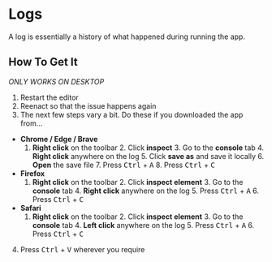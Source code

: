 # Logs

A log is essentially a history of what happened during running the app.

## How To Get It

_ONLY WORKS ON DESKTOP_

1. Restart the editor
2. Reenact so that the issue happens again
3. The next few steps vary a bit. Do these if you downloaded the app from...

- **Chrome / Edge / Brave**
  1. **Right click** on the toolbar
     2. Click **inspect**
     3. Go to the **console** tab
     4. **Right click** anywhere on the log
     5. Click **save as** and save it locally
     6. **Open** the save file
     7. Press <kbd>Ctrl</kbd> + <kbd>A</kbd>
     8. Press <kbd>Ctrl</kbd> + <kbd>C</kbd>
- **Firefox**
  1. **Right click** on the toolbar
     2. Click **inspect element**
     3. Go to the **console** tab
     4. **Right click** anywhere on the log
     5. Press <kbd>Ctrl</kbd> + <kbd>A</kbd>
     6. Press <kbd>Ctrl</kbd> + <kbd>C</kbd>
- **Safari**
  1. **Right click** on the toolbar
     2. Click **inspect element**
     3. Go to the **console** tab
     4. **Left click** anywhere on the log
     5. Press <kbd>Ctrl</kbd> + <kbd>A</kbd>
     6. Press <kbd>Ctrl</kbd> + <kbd>C</kbd>

4. Press <kbd>Ctrl</kbd> + <kbd>V</kbd> wherever you require
